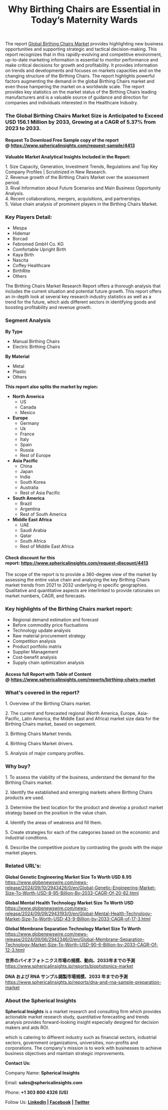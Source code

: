 <h1 style="text-align: center;">Why Birthing Chairs are Essential in Today&rsquo;s Maternity Wards</h1>
<p>&nbsp;</p>
<p>The report&nbsp;<a href="https://www.sphericalinsights.com/reports/birthing-chairs-market" target="_blank" rel="noopener noreferrer">Global Birthing Chairs Market</a>&nbsp;provides highlighting new business opportunities and supporting strategic and tactical decision-making. This report recognizes that in this rapidly-evolving and competitive environment, up-to-date marketing information is essential to monitor performance and make critical decisions for growth and profitability. It provides information on trends and developments and focuses on markets capacities and on the changing structure of the Birthing Chairs. The report highlights powerful factors augmenting the demand in the global Birthing Chairs market and even those hampering the market on a worldwide scale. The report provides key statistics on the market status of the Birthing Chairs leading manufacturers and is a valuable source of guidance and direction for companies and individuals interested in the Healthcare Industry.</p>
<h3>The Global Birthing Chairs Market Size is Anticipated to Exceed USD 156.1 Million by 2033, Growing at a CAGR of 5.37% from 2023 to 2033.</h3>
<h4>Request To Download Free Sample copy of the report @&nbsp;<a href="https://www.sphericalinsights.com/request-sample/4413" target="_blank" rel="noopener noreferrer">https://www.sphericalinsights.com/request-sample/4413</a></h4>
<p><strong>Valuable Market Analytical Insights Included in the Report:</strong></p>
<p>1. Size Capacity, Generation, Investment Trends, Regulations and Top Key Company Profiles | Scrutinized in New Research.<br />2. Revenue growth of the Birthing Chairs Market over the assessment period.<br />3. Rival Information about Future Scenarios and Main Business Opportunity Analysis.<br />4. Recent collaborations, mergers, acquisitions, and partnerships.<br />5. Value chain analysis of prominent players in the Birthing Chairs Market.</p>
<h3><strong>Key Players Detail:</strong></h3>
<ul>
<li>Mespa</li>
<li>Hidemar</li>
<li>Borcad</li>
<li>Febromed GmbH Co. KG</li>
<li>Comfortable Upright Birth</li>
<li>Kaya Birth</li>
<li>Nascita</li>
<li>Coffey Healthcare</li>
<li>BirthRite</li>
<li>Others</li>
</ul>
<p>The Birthing Chairs Market Research Report offers a thorough analysis that includes the current situation and potential future growth. This report offers an in-depth look at several key research industry statistics as well as a trend for the future, which aids different sectors in identifying goods and boosting profitability and revenue growth.</p>
<h3><strong>Segment Analysis</strong></h3>
<p><strong>By Type</strong></p>
<ul>
<li>Manual Birthing Chairs</li>
<li>Electric Birthing Chairs</li>
</ul>
<p><strong>By Material</strong></p>
<ul>
<li>Metal</li>
<li>Plastic</li>
<li>Others</li>
</ul>
<p><strong>This report also splits the market by region:</strong></p>
<ul>
<li><strong>North America</strong>
<ul>
<li>US</li>
<li>Canada</li>
<li>Mexico</li>
</ul>
</li>
<li><strong>Europe</strong>
<ul>
<li>Germany</li>
<li>Uk</li>
<li>France</li>
<li>Italy</li>
<li>Spain</li>
<li>Russia</li>
<li>Rest of Europe</li>
</ul>
</li>
<li><strong>Asia Pacific</strong>
<ul>
<li>China</li>
<li>Japan</li>
<li>India</li>
<li>South Korea</li>
<li>Australia</li>
<li>Rest of Asia Pacific</li>
</ul>
</li>
<li><strong>South America</strong>
<ul>
<li>Brazil</li>
<li>Argentina</li>
<li>Rest of South America</li>
</ul>
</li>
<li><strong>Middle East Africa</strong>
<ul>
<li>UAE</li>
<li>Saudi Arabia</li>
<li>Qatar</li>
<li>South Africa</li>
<li>Rest of Middle East Africa</li>
</ul>
</li>
</ul>
<h4>Check discount for this report:&nbsp;<a href="https://www.sphericalinsights.com/request-discount/4413" target="_blank" rel="noopener noreferrer">https://www.sphericalinsights.com/request-discount/4413</a></h4>
<p>The scope of the report is to provide a 360-degree view of the market by assessing the entire value chain and analyzing the key Birthing Chairs market trends from 2021 to 2032 underlying in specific geographies. Qualitative and quantitative aspects are interlinked to provide rationales on market numbers, CAGR, and forecasts.</p>
<h3><strong>Key highlights of the Birthing Chairs market report:</strong></h3>
<ul>
<li>Regional demand estimation and forecast</li>
<li>Before commodity price fluctuations</li>
<li>Technology update analysis</li>
<li>Raw material procurement strategy</li>
<li>Competition analysis</li>
<li>Product portfolio matrix</li>
<li>Supplier Management</li>
<li>Cost-benefit analysis</li>
<li>Supply chain optimization analysis</li>
</ul>
<h4>Access full Report with Table of Content @&nbsp;<a href="https://www.sphericalinsights.com/reports/birthing-chairs-market" target="_blank" rel="noopener noreferrer">https://www.sphericalinsights.com/reports/birthing-chairs-market</a></h4>
<h3><strong>What's covered in the report?</strong></h3>
<p>1. Overview of the Birthing Chairs market.</p>
<p>2. The current and forecasted regional (North America, Europe, Asia-Pacific, Latin America, the Middle East and Africa) market size data for the Birthing Chairs market, based on segement.</p>
<p>3. Birthing Chairs Market trends.</p>
<p>4. Birthing Chairs Market drivers.</p>
<p>5. Analysis of major company profiles.</p>
<h3><strong>Why buy?</strong></h3>
<p>1. To assess the viability of the business, understand the demand for the Birthing Chairs market.</p>
<p>2. Identify the established and emerging markets where Birthing Chairs products are used.</p>
<p>3. Determine the best location for the product and develop a product market strategy based on the position in the value chain.</p>
<p>4. Identify the areas of weakness and fill them.</p>
<p>5. Create strategies for each of the categories based on the economic and industrial conditions.</p>
<p>6. Describe the competitive posture by contrasting the goods with the major market players.</p>
<h3><strong>Related URL's:</strong></h3>
<p><strong>Global Genetic Engineering Market Size To Worth USD 8.95</strong><br /><a href="https://www.globenewswire.com/news-release/2024/09/10/2943426/0/en/Global-Genetic-Engineering-Market-Size-To-Worth-USD-8-95-Billion-By-2033-CAGR-Of-20-82.html" rel="nofollow">https://www.globenewswire.com/news-release/2024/09/10/2943426/0/en/Global-Genetic-Engineering-Market-Size-To-Worth-USD-8-95-Billion-By-2033-CAGR-Of-20-82.html</a>&nbsp;</p>
<p><strong>Global Mental Health Technology Market Size To Worth USD</strong><br /><a href="https://www.globenewswire.com/news-release/2024/09/09/2943193/0/en/Global-Mental-Health-Technology-Market-Size-To-Worth-USD-43-9-Billion-by-2033-CAGR-of-17-3.html" rel="nofollow">https://www.globenewswire.com/news-release/2024/09/09/2943193/0/en/Global-Mental-Health-Technology-Market-Size-To-Worth-USD-43-9-Billion-by-2033-CAGR-of-17-3.html</a>&nbsp;</p>
<p><strong>Global Membrane Separation Technology Market Size To Worth</strong><br /><a href="https://www.globenewswire.com/news-release/2024/09/06/2942346/0/en/Global-Membrane-Separation-Technology-Market-Size-To-Worth-USD-90-6-Billion-by-2033-CAGR-Of-12-3.html" rel="nofollow">https://www.globenewswire.com/news-release/2024/09/06/2942346/0/en/Global-Membrane-Separation-Technology-Market-Size-To-Worth-USD-90-6-Billion-by-2033-CAGR-Of-12-3.html</a>&nbsp;</p>
<p><strong>世界のバイオフォトニクス市場の規模、動向、2033年までの予測</strong><br /><a href="https://www.sphericalinsights.jp/reports/biophotonics-market" rel="nofollow">https://www.sphericalinsights.jp/reports/biophotonics-market</a>&nbsp;</p>
<p><strong>DNA および RNA サンプル調製市場規模、2033 年までの予測</strong><br /><a href="https://www.sphericalinsights.jp/reports/dna-and-rna-sample-preparation-market" rel="nofollow">https://www.sphericalinsights.jp/reports/dna-and-rna-sample-preparation-market</a>&nbsp;</p>
<h3><strong>About the Spherical Insights</strong></h3>
<p><strong>Spherical Insights</strong>&nbsp;is a market research and consulting firm which provides actionable market research study, quantitative forecasting and trends analysis provides forward-looking insight especially designed for decision makers and aids ROI.</p>
<p>which is catering to different industry such as financial sectors, industrial sectors, government organizations, universities, non-profits and corporations. The company's mission is to work with businesses to achieve business objectives and maintain strategic improvements.</p>
<p><strong>Contact Us:</strong></p>
<p>Company Name:&nbsp;<strong>Spherical Insights</strong></p>
<p>Email:&nbsp;<strong>sales@sphericalinsights.com</strong></p>
<p>Phone:&nbsp;<strong>+1 303 800 4326 (US)</strong></p>
<p>Follow Us:&nbsp;<strong><a href="https://www.linkedin.com/company/spherical-insight/" rel="nofollow"><u>LinkedIn</u></a>&nbsp;|&nbsp;<a href="https://www.facebook.com/sphericalinsights22" rel="nofollow"><u>Facebook</u></a>&nbsp;|&nbsp;<a href="https://twitter.com/SInsights_US" rel="nofollow"><u>Twitter</u></a></strong></p>

